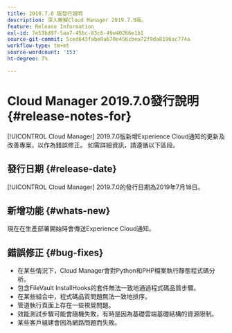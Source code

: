 ```yaml
---
title: 2019.7.0 版發行說明
description: 深入瞭解Cloud Manager 2019.7.0版。
feature: Release Information
exl-id: 7e53bd97-5aa7-45bc-83c6-49e40266e1b1
source-git-commit: 5ced643fabe0a670e456cbea72f9da8196ac774a
workflow-type: tm+mt
source-wordcount: '153'
ht-degree: 7%

---
```


# Cloud Manager 2019.7.0發行說明 {#release-notes-for}

[!UICONTROL Cloud Manager] 2019.7.0版新增Experience Cloud通知的更新及改善專案，以作為錯誤修正。 如需詳細資訊，請遵循以下區段。

## 發行日期 {#release-date}

[!UICONTROL Cloud Manager] 2019.7.0的發行日期為2019年7月18日。

## 新增功能 {#whats-new}

現在在生產部署開始時會傳送Experience Cloud通知。

## 錯誤修正 {#bug-fixes}

* 在某些情況下，Cloud Manager會對Python和PHP檔案執行靜態程式碼分析。
* 包含FileVault InstallHooks的套件無法一致地通過程式碼品質步驟。
* 在某些組合中，程式碼品質問題無法一致地排序。
* 管道執行頁面上存在一些視覺問題。
* 效能測試步驟可能會隨機失敗，有時是因為基礎雲端基礎結構的資源限制。
* 某些客戶組建會因為網路問題而失敗。
